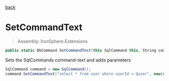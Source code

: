 ﻿

[back](/IronSphere.Extensions/types/SqlCommandExtensions)

# SetCommandText

> Assembly: IronSphere.Extensions

```csharp
public static DbCommand SetCommandText(this SqlCommand this, String command, Object parameters)
```

Sets the SqlCommands command-text and adds parameters

```csharp
SqlCommand command = new SqlCommand();
command.SetCommandText("select * from user where userId = @user", new{user="admin"});
``` 